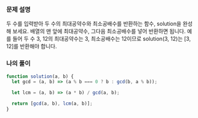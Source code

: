 ### 문제 설명

두 수를 입력받아 두 수의 최대공약수와 최소공배수를 반환하는 함수, solution을 완성해 보세요. 배열의 맨 앞에 최대공약수, 그다음 최소공배수를 넣어 반환하면 됩니다. 예를 들어 두 수 3, 12의 최대공약수는 3, 최소공배수는 12이므로 solution(3, 12)는 [3, 12]를 반환해야 합니다.

### 나의 풀이

```js
function solution(a, b) {
  let gcd = (a, b) => (a % b === 0 ? b : gcd(b, a % b));

  let lcm = (a, b) => (a * b) / gcd(a, b);

  return [gcd(a, b), lcm(a, b)];
}
```
